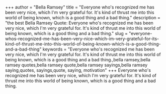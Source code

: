 +++
author = "Bella Ramsey"
title = "Everyone who's recognized me has been very nice, which I'm very grateful for. It's kind of thrust me into this world of being known, which is a good thing and a bad thing."
description = "the best Bella Ramsey Quote: Everyone who's recognized me has been very nice, which I'm very grateful for. It's kind of thrust me into this world of being known, which is a good thing and a bad thing."
slug = "everyone-whos-recognized-me-has-been-very-nice-which-im-very-grateful-for-its-kind-of-thrust-me-into-this-world-of-being-known-which-is-a-good-thing-and-a-bad-thing"
keywords = "Everyone who's recognized me has been very nice, which I'm very grateful for. It's kind of thrust me into this world of being known, which is a good thing and a bad thing.,bella ramsey,bella ramsey quotes,bella ramsey quote,bella ramsey sayings,bella ramsey saying,quotes, sayings,quote, saying, motivation"
+++
Everyone who's recognized me has been very nice, which I'm very grateful for. It's kind of thrust me into this world of being known, which is a good thing and a bad thing.

